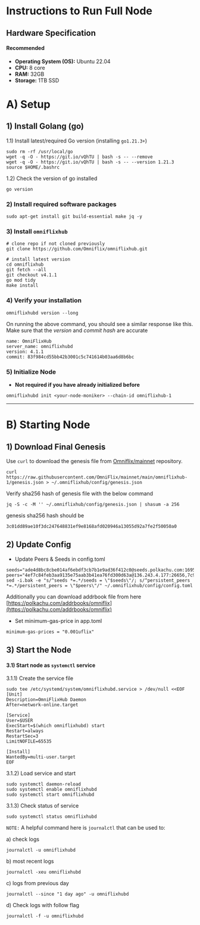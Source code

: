 # Instructions to Run Full Node
Hardware Specification
---
#### Recommended

- **Operating System (OS):** Ubuntu 22.04
- **CPU:** 8 core
- **RAM:** 32GB
- **Storage:** 1TB SSD

# A) Setup

## 1) Install Golang (go)


1.1) Install latest/required Go version (installing `go1.21.3+`)

```
sudo rm -rf /usr/local/go
wget -q -O - https://git.io/vQhTU | bash -s -- --remove
wget -q -O - https://git.io/vQhTU | bash -s -- --version 1.21.3
source $HOME/.bashrc
```

1.2) Check the version of go installed

```
go version
```

### 2) Install required software packages

```
sudo apt-get install git build-essential make jq -y
```

### 3) Install `omniflixhub`

```
# clone repo if not cloned previously 
git clone https://github.com/Omniflix/omniflixhub.git

# install latest version 
cd omniflixhub
git fetch --all
git checkout v4.1.1
go mod tidy
make install
```

### 4) Verify your installation
```
omniflixhubd version --long
```

On running the above command, you should see a similar response like this. Make sure that the *version* and *commit hash* are accurate

```
name: OmniFlixHub
server_name: omniflixhubd
version: 4.1.1
commit: 83f984cd55bb42b3001c5c741614b03aa6d8b6bc
```

### 5) Initialize Node
 
 - **Not required if you have already initialized before**

```
omniflixhubd init <your-node-moniker> --chain-id omniflixhub-1
```


---


# B) Starting Node

## 1) Download Final Genesis
Use `curl` to download the genesis file from [Omniflix/mainnet](https://github.com/Omniflix/mainnet) repository.

```
curl https://raw.githubusercontent.com/OmniFlix/mainnet/main/omniflixhub-1/genesis.json > ~/.omniflixhub/config/genesis.json
```
Verify sha256 hash of genesis file with the below command
```
jq -S -c -M '' ~/.omniflixhub/config/genesis.json | shasum -a 256
```
genesis sha256 hash should be 
```
3c01dd89ae10f3dc247648831ef9e8168afd020946a13055d92a7fe2f50050a0
```

## 2) Update Config 
   - Update Peers & Seeds in config.toml

```
seeds="ade4d8bc8cbe014af6ebdf3cb7b1e9ad36f412c0@seeds.polkachu.com:16956"
peers="4ef7c84feb3aa9135e75aab3b41ea76fd300d63a@136.243.4.177:26656,7c9041b9cd72ec78d8333e15c43bb78ce9f5b96f@88.198.230.27:26656"
sed -i.bak -e "s/^seeds *=.*/seeds = \"$seeds\"/; s/^persistent_peers *=.*/persistent_peers = \"$peers\"/" ~/.omniflixhub/config/config.toml
```
Additionally you can download addrbook file from here
[https://polkachu.com/addrbooks/omniflix](https://polkachu.com/addrbooks/omniflix)

   - Set minimum-gas-price in app.toml
    
    minimum-gas-prices = "0.001uflix"
    

## 3) Start the Node

#### 3.1) Start node as `systemctl` service

3.1.1) Create the service file

```
sudo tee /etc/systemd/system/omniflixhubd.service > /dev/null <<EOF
[Unit]
Description=OmniFlixHub Daemon
After=network-online.target

[Service]
User=$USER
ExecStart=$(which omniflixhubd) start
Restart=always
RestartSec=3
LimitNOFILE=65535

[Install]
WantedBy=multi-user.target
EOF
```

3.1.2) Load service and start
```
sudo systemctl daemon-reload
sudo systemctl enable omniflixhubd
sudo systemctl start omniflixhubd
```

3.1.3) Check status of service
```
sudo systemctl status omniflixhubd
```

`NOTE:`
A helpful command here is `journalctl` that can be used to:

  a) check logs
  ```
  journalctl -u omniflixhubd
  ```

  b) most recent logs
  ```
  journalctl -xeu omniflixhubd
  ```

  c) logs from previous day
  ```
  journalctl --since "1 day ago" -u omniflixhubd
  ```

  d) Check logs with follow flag
  ```
  journalctl -f -u omniflixhubd
  ```
